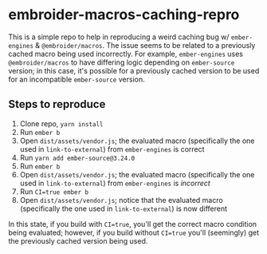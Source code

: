 # embroider-macros-caching-repro

This is a simple repo to help in reproducing a weird caching bug w/ `ember-engines` & `@embroider/macros`. The issue seems to be related to a previously cached macro being used incorrectly. For example, `ember-engines` uses `@embroider/macros` to have differing logic depending on `ember-source` version; in this case, it's possible for a previously cached version to be used for an incompatible `ember-source` version.

## Steps to reproduce

1. Clone repo, `yarn install`
1. Run `ember b`
1. Open `dist/assets/vendor.js`; the evaluated macro (specifically the one used in `link-to-external`) from `ember-engines` is correct
1. Run `yarn add ember-source@3.24.0`
1. Run `ember b`
1. Open `dist/assets/vendor.js`; the evaluated macro (specifically the one used in `link-to-external`) from `ember-engines` is _incorrect_
1. Run `CI=true ember b`
1. Open `dist/assets/vendor.js`; notice that the evaluated macro (specifically the one used in `link-to-external`) is now different

In this state, if you build with `CI=true`, you'll get the correct macro condition being evaluated; however, if you build without `CI=true` you'll (seemingly) get the previously cached version being used.
